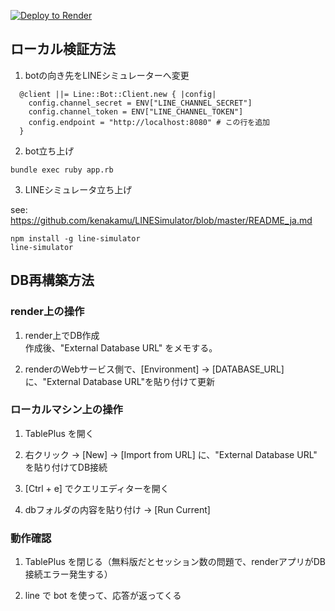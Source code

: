 [![Deploy to Render](http://render.com/images/deploy-to-render-button.svg)](https://render.com/deploy)

## ローカル検証方法

1. botの向き先をLINEシミュレーターへ変更

```
  @client ||= Line::Bot::Client.new { |config|
    config.channel_secret = ENV["LINE_CHANNEL_SECRET"]
    config.channel_token = ENV["LINE_CHANNEL_TOKEN"]
    config.endpoint = "http://localhost:8080" # この行を追加
  }
```

2. bot立ち上げ

```
bundle exec ruby app.rb
```

3. LINEシミュレータ立ち上げ

see: https://github.com/kenakamu/LINESimulator/blob/master/README_ja.md

```
npm install -g line-simulator
line-simulator
```

## DB再構築方法

### render上の操作

1. render上でDB作成  
作成後、"External Database URL" をメモする。

2. renderのWebサービス側で、[Environment] -> [DATABASE_URL] に、"External Database URL"を貼り付けて更新

### ローカルマシン上の操作

1. TablePlus を開く

2. 右クリック -> [New] -> [Import from URL] に、"External Database URL" を貼り付けてDB接続

3. [Ctrl + e] でクエリエディターを開く

4. dbフォルダの内容を貼り付け -> [Run Current]

### 動作確認

1. TablePlus を閉じる（無料版だとセッション数の問題で、renderアプリがDB接続エラー発生する）

2. line で bot を使って、応答が返ってくる
